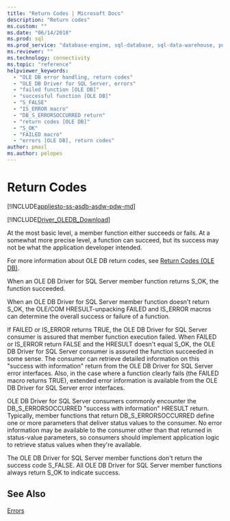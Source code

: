 ```yaml
---
title: "Return Codes | Microsoft Docs"
description: "Return codes"
ms.custom: ""
ms.date: "06/14/2018"
ms.prod: sql
ms.prod_service: "database-engine, sql-database, sql-data-warehouse, pdw"
ms.reviewer: ""
ms.technology: connectivity
ms.topic: "reference"
helpviewer_keywords: 
  - "OLE DB error handling, return codes"
  - "OLE DB Driver for SQL Server, errors"
  - "failed function [OLE DB]"
  - "successful function [OLE DB]"
  - "S_FALSE"
  - "IS_ERROR macro"
  - "DB_S_ERRORSOCCURRED return"
  - "return codes [OLE DB]"
  - "S_OK"
  - "FAILED macro"
  - "errors [OLE DB], return codes"
author: pmasl
ms.author: pelopes
---
```

# Return Codes
[!INCLUDE[appliesto-ss-asdb-asdw-pdw-md](../../../includes/appliesto-ss-asdb-asdw-pdw-md.md)]

[!INCLUDE[Driver_OLEDB_Download](../../../includes/driver_oledb_download.md)]

  At the most basic level, a member function either succeeds or fails. At a somewhat more precise level, a function can succeed, but its success may not be what the application developer intended.  
  
 For more information about OLE DB return codes, see [Return Codes (OLE DB)](https://go.microsoft.com/fwlink/?LinkId=101631).  
  
 When an OLE DB Driver for SQL Server member function returns S_OK, the function succeeded.  
  
 When an OLE DB Driver for SQL Server member function doesn't return S_OK, the OLE/COM HRESULT-unpacking FAILED and IS_ERROR macros can determine the overall success or failure of a function.  
  
 If FAILED or IS_ERROR returns TRUE, the OLE DB Driver for SQL Server consumer is assured that member function execution failed. When FAILED or IS_ERROR return FALSE and the HRESULT doesn't equal S_OK, the OLE DB Driver for SQL Server consumer is assured the function succeeded in some sense. The consumer can retrieve detailed information on this "success with information" return from the OLE DB Driver for SQL Server error interfaces. Also, in the case where a function clearly fails (the FAILED macro returns TRUE), extended error information is available from the OLE DB Driver for SQL Server error interfaces.  
  
 OLE DB Driver for SQL Server consumers commonly encounter the DB_S_ERRORSOCCURRED "success with information" HRESULT return. Typically, member functions that return DB_S_ERRORSOCCURRED define one or more parameters that deliver status values to the consumer. No error information may be available to the consumer other than that returned in status-value parameters, so consumers should implement application logic to retrieve status values when they're available.  
  
 The OLE DB Driver for SQL Server member functions don't return the success code S_FALSE. All OLE DB Driver for SQL Server member functions always return S_OK to indicate success.  
  
## See Also  
 [Errors](../../oledb/ole-db-errors/errors.md)  
  
  
